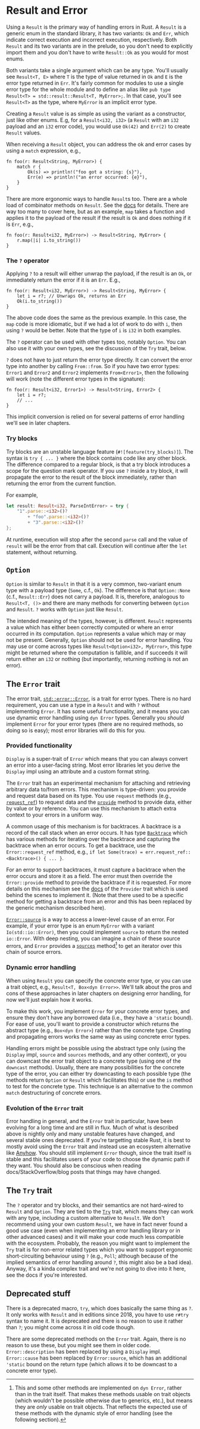 # Result and Error

Using a `Result` is the primary way of handling errors in Rust. A `Result` is a generic enum in the standard library, it has two variants: `Ok` and `Err`, which indicate correct execution and incorrect execution, respectively. Both `Result` and its two variants are in the prelude, so you don't need to explicitly import them and you don't have to write `Result::Ok` as you would for most enums.

Both variants take a single argument which can be any type. You'll usually see `Result<T, E>` where `T` is the type of value returned in `Ok` and `E` is the error type returned in `Err`. It's fairly common for modules to use a single error type for the whole module and to define an alias like `pub type Result<T> = std::result::Result<T, MyError>;`. In that case, you'll see `Result<T>` as the type, where `MyError` is an implicit error type.

Creating a `Result` value is as simple as using the variant as a constructor, just like other enums. E.g, for a `Result<i32, i32>` (a `Result` with an `i32` payload and an `i32` error code), you would use `Ok(42)` and `Err(2)` to create `Result` values.

When receiving a `Result` object, you can address the ok and error cases by using a `match` expression, e.g.,

```
fn foo(r: Result<String, MyError>) {
    match r {
        Ok(s) => println!("foo got a string: {s}"),
        Err(e) => println!("an error occurred: {e}"),
    }
}
```

There are more ergonomic ways to handle `Result`s too. There are a whole load of combinator methods on `Result`. See the [docs](https://doc.rust-lang.org/stable/std/result/enum.Result.html#implementations) for details. There are way too many to cover here, but as an example, `map` takes a function and applies it to the payload of the result if the result is `Ok` and does nothing if it is `Err`, e.g.,

```
fn foo(r: Result<i32, MyError>) -> Result<String, MyError> {
    r.map(|i| i.to_string())
}
```

### The `?` operator

Applying `?` to a result will either unwrap the payload, if the result is an `Ok`, or immediately return the error if it is an `Err`. E.g.,

```
fn foo(r: Result<i32, MyError>) -> Result<String, MyError> {
    let i = r?; // Unwraps Ok, returns an Err
    Ok(i.to_string())
}
```

The above code does the same as the previous example. In this case, the `map` code is more idiomatic, but if we had a lot of work to do with `i`, then using `?` would be better. Note that the type of `i` is `i32` in both examples.

The `?` operator can be used with other types too, notably `Option`. You can also use it with your own types, see the discussion of the `Try` trait, below.

`?` does not have to just return the error type directly. It can convert the error type into another by calling `From::from`. So if you have two error types: `Error1` and `Error2` and `Error2` implements `From<Error1>`, then the following will work (note the different error types in the signature):

```
fn foo(r: Result<i32, Error1>) -> Result<String, Error2> {
    let i = r?;
    // ...
}
```

This implicit conversion is relied on for several patterns of error handling we'll see in later chapters.

### Try blocks

Try blocks are an unstable language feature (`#![feature(try_blocks)]`). The syntax is `try { ... }` where the block contains code like any other block. The difference compared to a regular block, is that a try block introduces a scope for the question mark operator. If you use `?` inside a try block, it will propagate the error to the result of the block immediately, rather than returning the error from the current function.

For example,

```rust
let result: Result<i32, ParseIntError> = try {
    "1".parse::<i32>()?
        + "foo".parse::<i32>()?
        + "3".parse::<i32>()?
};
```

At runtime, execution will stop after the second `parse` call and the value of `result` will be the error from that call. Execution will continue after the `let` statement, without returning.

## `Option`

`Option` is similar to `Result` in that it is a very common, two-variant enum type with a payload type (`Some`, c.f., `Ok`). The difference is that `Option::None` (c.f., `Result::Err`) does not carry a payload. It is, therefore, analogous to `Result<T, ()>` and there are many methods for converting between `Option` and `Result`. `?` works with `Option` just like `Result`.

The intended meaning of the types, however, is different. `Result` represents a value which has either been correctly computed or where an error occurred in its computation. `Option` represents a value which may or may not be present. Generally, `Option` should not be used for error handling. You may use or come across types like `Result<Option<i32>, MyError>`, this type might be returned where the computation is fallible, and if succeeds it will return either an `i32` or nothing (but importantly, returning nothing is not an error).

## The `Error` trait

The error trait, [`std::error::Error`](https://doc.rust-lang.org/nightly/std/error/trait.Error.html), is a trait for error types. There is no hard requirement, you can use a type in a `Result` and with `?` without implementing `Error`. It has some useful functionality, and it means you can use dynamic error handling using `dyn Error` types. Generally you *should* implement `Error` for your error types (there are no required methods, so doing so is easy); most error libraries will do this for you.

### Provided functionality

`Display` is a super-trait of `Error` which means that you can always convert an error into a user-facing string. Most error libraries let you derive the `Display` impl using an attribute and a custom format string.

The `Error` trait has an experimental mechanism for attaching and retrieving arbitrary data to/from errors. This mechanism is type-driven: you provide and request data based on its type. You use `request` methods (e.g., [`request_ref`](https://doc.rust-lang.org/nightly/std/error/trait.Error.html#method.request_ref)) to request data and the [`provide`](https://doc.rust-lang.org/nightly/std/error/trait.Error.html#method.provide) method to provide data, either by value or by reference. You can use this mechanism to attach extra context to your errors in a uniform way.

A common usage of this mechanism is for backtraces. A backtrace is a record of the call stack when an error occurs. It has type [`Backtrace`](https://doc.rust-lang.org/nightly/std/backtrace/struct.Backtrace.html) which has various methods for iterating over the backtrace and capturing the backtrace when an error occurs. To get a backtrace, use the `Error::request_ref` method, e.g., `if let Some(trace) = err.request_ref::<Backtrace>() { ... }`.

For an error to support backtraces, it must capture a backtrace when the error occurs and store it as a field. The error must then override the `Error::provide` method to provide the backtrace if it is requested. For more details on this mechanism see the [docs](https://doc.rust-lang.org/nightly/std/any/index.html#provider-and-demand) of the `Provider` trait which is used behind the scenes to implement it. (Note that there used to be a specific method for getting a backtrace from an error and this has been replaced by the generic mechanism described here).

[`Error::source`](https://doc.rust-lang.org/nightly/std/error/trait.Error.html#method.source) is a way to access a lower-level cause of an error. For example, if your error type is an enum `MyError` with a variant `Io(std::io::Error)`, then you could implement `source` to return the nested `io::Error`. With deep nesting, you can imagine a chain of these source errors, and `Error` provides a [`sources`](https://doc.rust-lang.org/nightly/std/error/trait.Error.html#method.sources) method[^1] to get an iterator over this chain of source errors.

[^1]: This and some other methods are implemented on `dyn Error`, rather than in the trait itself. That makes these methods usable on trait objects (which wouldn't be possible otherwise due to generics, etc.), but means they are *only* usable on trait objects. That reflects the expected use of these methods with the dynamic style of error handling (see the following section).

### Dynamic error handling

When using `Result` you can specify the concrete error type, or you can use a trait object, e.g., `Result<T, Box<dyn Error>>`. We'll talk about the pros and cons of these approaches in later chapters on designing error handling, for now we'll just explain how it works.

To make this work, you implement `Error` for your concrete error types, and ensure they don't have any borrowed data (i.e., they have a `'static` bound). For ease of use, you'll want to provide a constructor which returns the abstract type (e.g., `Box<dyn Error>`) rather than the concrete type. Creating and propagating errors works the same way as using concrete error types.

Handling errors might be possible using the abstract type only (using the `Display` impl, `source` and `sources` methods, and any other context), or you can downcast the error trait object to a concrete type (using one of the `downcast` methods). Usually, there are many possibilities for the concrete type of the error, you can either try downcasting to each possible type (the methods return `Option` or `Result` which facilitates this) or use the `is` method to test for the concrete type. This technique is an alternative to the common `match` destructuring of concrete errors.

### Evolution of the `Error` trait

Error handling in general, and the `Error` trait in particular, have been evolving for a long time and are still in flux. Much of what is described above is nightly only and many unstable features have changed, and several stable ones deprecated. If you're targetting stable Rust, it is best to mostly avoid using the `Error` trait and instead use an ecosystem alternative like [Anyhow](https://github.com/dtolnay/anyhow). You should still implement `Error` though, since the trait itself is stable and this facilitates users of your code to choose the dynamic path if they want. You should also be conscious when reading docs/StackOverflow/blog posts that things may have changed.

## The `Try` trait

The `?` operator and try blocks, and their semantics are not hard-wired to `Result` and `Option`. They are tied to the [`Try`](https://doc.rust-lang.org/nightly/std/ops/trait.Try.html) trait, which means they can work with any type, including a custom alternative to `Result`. We don't recommend using your own custom `Result`, we have in fact never found a good use case (even when implementing an error handling library or in other advanced cases) and it will make your code much less compatible with the ecosystem. Probably, the reason you might want to implement the `Try` trait is for non-error related types which you want to support ergonomic short-circuiting behaviour using `?` (e.g., `Poll`; although because of the implied semantics of error handling around `?`, this might also be a bad idea). Anyway, it's a kinda complex trait and we're not going to dive into it here, see the docs if you're interested.

## Deprecated stuff

There is a deprecated macro, `try`, which does basically the same thing as `?`. It only works with `Result` and in editions since 2018, you have to use `r#try` syntax to name it. It is deprecated and there is no reason to use it rather than `?`; you might come across it in old code though.

There are some deprecated methods on the `Error` trait. Again, there is no reason to use these, but you might see them in older code. `Error::description` has been replaced by using a `Display` impl. `Error::cause` has been replaced by `Error:source`, which has an additional `'static` bound on the return type (which allows it to be downcast to a concrete error type).
